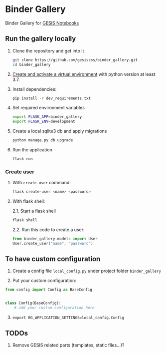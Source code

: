 # Binder Gallery

Binder Gallery for [GESIS Notebooks](https://notebooks.gesis.org/)

## Run the gallery locally

1. Clone the repository and get into it
    ```bash
    git clone https://github.com/gesiscss/binder_gallery.git
    cd binder_gallery
    ```

2. [Create and activate a virtual environment](http://flask.pocoo.org/docs/1.0/installation/#virtual-environments)
with python version at least 3.7.

3. Install dependencies: 
    ```bash
    pip install -r dev_requirements.txt
    ```
    
4. Set required environment variables
    ```bash
    export FLASK_APP=binder_gallery
    export FLASK_ENV=development
    ```

5. Create a local sqlite3 db and apply migrations
    ```bash
    python manage.py db upgrade
    ```

6. Run the application
    ```bash
    flask run
    ```
### Create user

1. With `create-user` command:

    ```bash
    flask create-user <name> <password>
    ```

2. With flask shell:

    2.1. Start a flask shell

    ```bash
    flask shell
    ```

    2.2. Run this code to create a user:
   
    ```python
    from binder_gallery.models import User
    User.create_user("name", "password")
    ```

## To have custom configuration

1. Create a config file `local_config.py` under project folder `binder_gallery`

2. Put your custom configuration:

```python
from config import Config as BaseConfig


class Config(BaseConfig):
    # add your custom configuration here
```

3. `export BG_APPLICATION_SETTINGS=local_config.Config`

## TODOs

1. Remove GESIS related parts (templates, static files...)?
